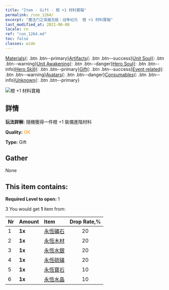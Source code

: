 ```yaml
---
title: "Item - Gift - 橙 +1 材料寶箱"
permalink: /con_1264/
excerpt: "魔法门之英雄无敌：战争纪元  橙 +1 材料寶箱"
last_modified_at: 2021-06-08
locale: cn
ref: "con_1264.md"
toc: false
classes: wide
---
```

 [Materials](/ItemsCN/){: .btn .btn--primary}[Artifacts](/ItemsCN/Artifacts/){: .btn .btn--success}[Unit Soul](/ItemsCN/UnitSoul/){: .btn .btn--warning}[Unit Awakening](/ItemsCN/UnitAwakening/){: .btn .btn--danger}[Hero Soul](/ItemsCN/HeroSoul/){: .btn .btn--info}[Hero Skill](/ItemsCN/HeroSkill/){: .btn .btn--primary}[Gift](/ItemsCN/Gift/){: .btn .btn--success}[Event related](/ItemsCN/Events/){: .btn .btn--warning}[Avatars](/ItemsCN/Avatars/){: .btn .btn--danger}[Consumables](/ItemsCN/Consumables/){: .btn .btn--info}[Unknown](/ItemsCN/Unknown/){: .btn .btn--primary}

 ![橙 +1 材料寶箱](/images/t/i_304002.png)

## 詳情
 **玩法詳解:** 隨機獲得一件橙 +1 裝備進階材料

 **Quality:** <span style="color: #FF8C00">OK</span>

 **Type:** Gift

## Gather

  None

## This item contains:

 **Required Level to open:** 1

 3 You would get **1** item  from:

  | Nr | Amount |     Item    | Drop Rate,% |
  |:---|:-------|:------------|:---------:|
  | 1 |  **1x** | [永恆礦石](/cn/Items/mat_68/) | 20 | 
  | 2 |  **1x** | [永恆木材](/cn/Items/mat_69/) | 20 | 
  | 3 |  **1x** | [永恆水銀](/cn/Items/mat_70/) | 20 | 
  | 4 |  **1x** | [永恆硫磺](/cn/Items/mat_71/) | 20 | 
  | 5 |  **1x** | [永恆寶石](/cn/Items/mat_72/) | 10 | 
  | 6 |  **1x** | [永恆水晶](/cn/Items/mat_73/) | 10 | 
